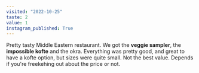 ```yaml
---
visited: "2022-10-25"
taste: 2
value: 1
instagram_published: True
---
```


Pretty tasty Middle Eastern restaurant. We got the **veggie sampler**, the **impossible kofte** and the okra. Everything was pretty good, and great to have a kofte option, but sizes were quite small. Not the best value. Depends if you're freekehing out about the price or not.
